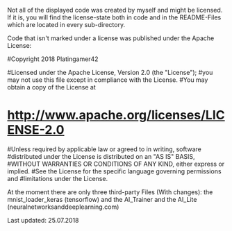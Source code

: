 Not all of the displayed code was created by myself and might be licensed. If it is, you will find the license-state
both in code and in the README-Files which are located in every sub-directory.

Code that isn't marked under a license was published under the Apache License:

#Copyright 2018 Platingamer42

#Licensed under the Apache License, Version 2.0 (the "License");
#you may not use this file except in compliance with the License.
#You may obtain a copy of the License at

#    http://www.apache.org/licenses/LICENSE-2.0

#Unless required by applicable law or agreed to in writing, software
#distributed under the License is distributed on an "AS IS" BASIS,
#WITHOUT WARRANTIES OR CONDITIONS OF ANY KIND, either express or implied.
#See the License for the specific language governing permissions and
#limitations under the License.

At the moment there are only three third-party Files (With changes):
the mnist_loader_keras (tensorflow) and the AI_Trainer and the AI_Lite (neuralnetworksanddeeplearning.com)


Last updated: 25.07.2018